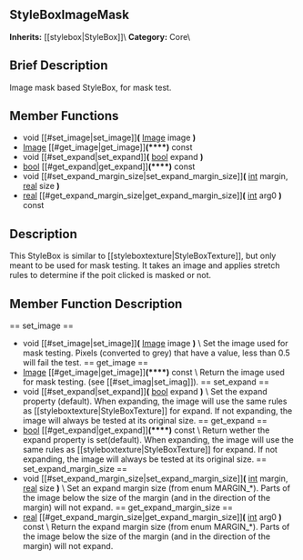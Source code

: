 ##  StyleBoxImageMask  
**Inherits:** [[stylebox|StyleBox]]\\
**Category:** Core\\
##  Brief Description  
Image mask based StyleBox, for mask test.
##  Member Functions 
  * void [[#set_image|set_image]]**(** [Image](class_image) image **)**
  * [Image](class_image) [[#get_image|get_image]]**(****)** const
  * void [[#set_expand|set_expand]]**(** [bool](class_bool) expand **)**
  * [bool](class_bool) [[#get_expand|get_expand]]**(****)** const
  * void [[#set_expand_margin_size|set_expand_margin_size]]**(** [int](class_int) margin, [real](class_real) size **)**
  * [real](class_real) [[#get_expand_margin_size|get_expand_margin_size]]**(** [int](class_int) arg0 **)** const
##  Description  
This StyleBox is similar to [[styleboxtexture|StyleBoxTexture]], but only meant to be used for mask testing. It takes an image and applies stretch rules to determine if the poit clicked is masked or not.
##  Member Function Description  
==  set_image  ==
  * void [[#set_image|set_image]]**(** [Image](class_image) image **)**
\\
Set the image used for mask testing. Pixels (converted to grey) that have a value, less than 0.5 will fail the test.
==  get_image  ==
  * [Image](class_image) [[#get_image|get_image]]**(****)** const
\\
Return the image used for mask testing. (see [[#set_imag|set_imag]]).
==  set_expand  ==
  * void [[#set_expand|set_expand]]**(** [bool](class_bool) expand **)**
\\
Set the expand property (default). When expanding, the image will use the same rules as [[styleboxtexture|StyleBoxTexture]] for expand. If not expanding, the image will always be tested at its original size.
==  get_expand  ==
  * [bool](class_bool) [[#get_expand|get_expand]]**(****)** const
\\
Return wether the expand property is set(default). When expanding, the image will use the same rules as [[styleboxtexture|StyleBoxTexture]] for expand. If not expanding, the image will always be tested at its original size.
==  set_expand_margin_size  ==
  * void [[#set_expand_margin_size|set_expand_margin_size]]**(** [int](class_int) margin, [real](class_real) size **)**
\\
Set an expand margin size (from enum MARGIN_*). Parts of the image below the size of the margin (and in the direction of the margin) will not expand.
==  get_expand_margin_size  ==
  * [real](class_real) [[#get_expand_margin_size|get_expand_margin_size]]**(** [int](class_int) arg0 **)** const
\\
Return the expand margin size (from enum MARGIN_*). Parts of the image below the size of the margin (and in the direction of the margin) will not expand.
